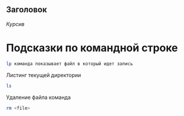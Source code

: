 ## Заголовок 

*Курсив*

# Подсказки по командной строке
```sh 
lp команда показывает файл в который идет запись
```

Листинг текущей директории 
```sh
ls
``````

Удаление файла команда
``````sh
rm <file>
``````
